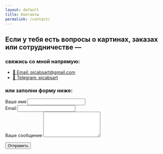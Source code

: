 ```yaml
---
layout: default
title: Контакты
permalink: /contact/
---
```


<h2>Если у тебя есть вопросы о картинах, заказах или сотрудничестве —</h2>

<h3>свяжись со мной напрямую:</h3>
<ul class="contact-links">
  <li><a href="mailto:picabsart@gmail.com">📧 Email: picabsart@gmail.com</a></li>
  <li><a href="https://t.me/picabsart"  target="_blank">💬 Telegram: picabsart</a></li>
</ul>

<h3>или заполни форму ниже:</h3>
<form action="https://formspree.io/f/xdkzwwdv"  method="POST">
  <div class="form-group">
    <label for="name">Ваше имя</label>
    <input type="text" id="name" name="name" required>
  </div>

  <div class="form-group">
    <label for="_replyto">Email</label>
    <input type="email" id="_replyto" name="_replyto" required>
  </div>

  <div class="form-group">
    <label for="message">Ваше сообщение</label>
    <textarea id="message" name="message" rows="5" required></textarea>
  </div>

  <button type="submit" class="btn-submit">Отправить</button>
</form>
